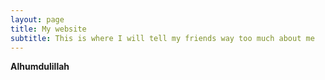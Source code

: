 ```yaml
---
layout: page
title: My website
subtitle: This is where I will tell my friends way too much about me
---
```


**Alhumdulillah**

